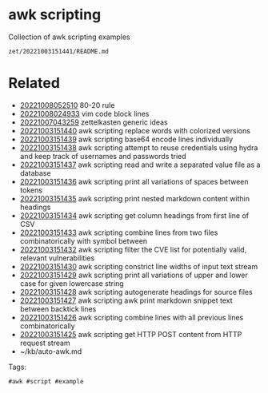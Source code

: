 # awk scripting

Collection of awk scripting examples

` zet/20221003151441/README.md `

# Related

- [20221008052510](/zet/20221008052510/README.md) 80-20 rule
- [20221008024933](/zet/20221008024933/README.md) vim code block lines
- [20221007043259](/zet/20221007043259/README.md) zettelkasten generic ideas
- [20221003151440](/zet/20221003151440/README.md) awk scripting replace words with colorized versions
- [20221003151439](/zet/20221003151439/README.md) awk scripting base64 encode lines individually
- [20221003151438](/zet/20221003151438/README.md) awk scripting attempt to reuse credentials using hydra and keep track of usernames and passwords tried
- [20221003151437](/zet/20221003151437/README.md) awk scripting read and write a separated value file as a database
- [20221003151436](/zet/20221003151436/README.md) awk scripting print all variations of spaces between tokens
- [20221003151435](/zet/20221003151435/README.md) awk scripting print nested markdown content within headings
- [20221003151434](/zet/20221003151434/README.md) awk scripting get column headings from first line of CSV
- [20221003151433](/zet/20221003151433/README.md) awk scripting combine lines from two files combinatorically with symbol between
- [20221003151432](/zet/20221003151432/README.md) awk scripting filter the CVE list for potentially valid, relevant vulnerabilities
- [20221003151430](/zet/20221003151430/README.md) awk scripting constrict line widths of input text stream
- [20221003151429](/zet/20221003151429/README.md) awk scripting print all variations of upper and lower case for given lowercase string
- [20221003151428](/zet/20221003151428/README.md) awk scripting autogenerate headings for source files
- [20221003151427](/zet/20221003151427/README.md) awk scripting awk print markdown snippet text between backtick lines
- [20221003151426](/zet/20221003151426/README.md) awk scripting combine lines with all previous lines combinatorically
- [20221003151425](/zet/20221003151425/README.md) awk scripting get HTTP POST content from HTTP request stream
- ~/kb/auto-awk.md

Tags:

    #awk #script #example 
